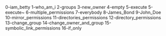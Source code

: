 0-iam_betty
1-who_am_i
2-groups
3-new_owner
4-empty
5-execute
5-execute~
6-multiple_permissions
7-everybody
8-James_Bond
9-John_Doe
10-mirror_permissions
11-directories_permissions
12-directory_permissions
13-change_group
14-change_owner_and_group
15-symbolic_link_permissions
16-if_only
